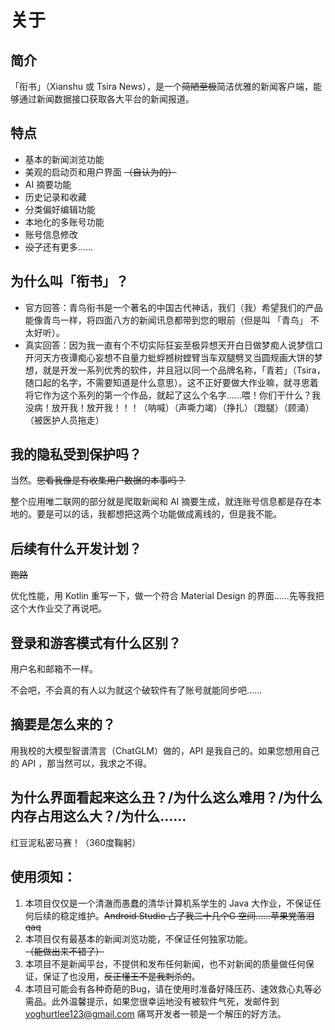 # 关于

## 简介

「衔书」（Xianshu 或 Tsira News），是一个~~简陋至极~~简洁优雅的新闻客户端，能够通过新闻数据接口获取各大平台的新闻报道。

## 特点

- 基本的新闻浏览功能
- 美观的启动页和用户界面 ~~（自认为的）~~
- AI 摘要功能
- 历史记录和收藏
- 分类偏好编辑功能
- 本地化的多账号功能
- 账号信息修改
- ~~没了~~还有更多……

## 为什么叫「衔书」？

- 官方回答：青鸟衔书是一个著名的中国古代神话，我们（我）希望我们的产品能像青鸟一样，将四面八方的新闻讯息都带到您的眼前（但是叫 「青鸟」 不太好听）。
- 真实回答：因为我一直有个不切实际狂妄至极异想天开白日做梦痴人说梦信口开河天方夜谭痴心妄想不自量力蚍蜉撼树螳臂当车双腿劈叉当圆规画大饼的梦想，就是开发一系列优秀的软件，并且冠以同一个品牌名称，「青若」（Tsira，随口起的名字，不需要知道是什么意思）。这不正好要做大作业嘛，就寻思着将它作为这个系列的第一个作品，就起了这么个名字……喂！你们干什么？我没病！放开我！放开我！！！（呐喊）（声嘶力竭）（挣扎）（蹬腿）（顾涌）（被医护人员拖走）

## 我的隐私受到保护吗？

当然。~~您看我像是有收集用户数据的本事吗？~~

整个应用唯二联网的部分就是爬取新闻和 AI 摘要生成，就连账号信息都是存在本地的。要是可以的话，我都想把这两个功能做成离线的，但是我不能。

## 后续有什么开发计划？

~~跑路~~

优化性能，用 Kotlin 重写一下，做一个符合 Material Design 的界面……先等我把这个大作业交了再说吧。

## 登录和游客模式有什么区别？

用户名和邮箱不一样。

不会吧，不会真的有人以为就这个破软件有了账号就能同步吧……

## 摘要是怎么来的？

用我校的大模型智谱清言（ChatGLM）做的，API 是我自己的。如果您想用自己的 API ，那当然可以，我求之不得。

## 为什么界面看起来这么丑？/为什么这么难用？/为什么内存占用这么大？/为什么……

红豆泥私密马赛！（360度鞠躬）

## 使用须知：

1. 本项目仅仅是一个清澈而愚蠢的清华计算机系学生的 Java 大作业，不保证任何后续的稳定维护。~~Android Studio 占了我二十几个G 空间……苹果党落泪 qaq~~
2. 本项目仅有最基本的新闻浏览功能，不保证任何独家功能。~~（能做出来不错了）~~
3. 本项目不是新闻平台，不提供和发布任何新闻，也不对新闻的质量做任何保证，保证了也没用，~~反正懂王不是我刺杀的~~。
4. 本项目可能会有各种奇葩的Bug，请在使用时准备好降压药、速效救心丸等必需品。此外温馨提示，如果您很幸运地没有被软件气死，发邮件到 yoghurtlee123@gmail.com 痛骂开发者一顿是一个解压的好方法。